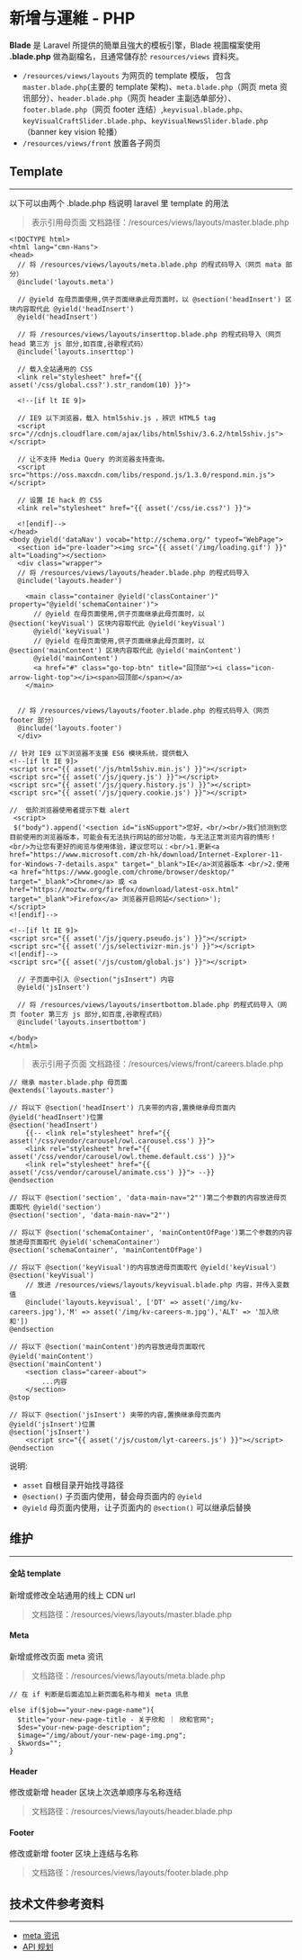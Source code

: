 # 新增与運維 - PHP

**Blade** 是 Laravel 所提供的簡單且強大的模板引擎，Blade 視圖檔案使用 **.blade.php** 做為副檔名，且通常儲存於  `resources/views` 資料夾。

- `/resources/views/layouts` 为网页的 template 模版，
包含 `master.blade.php`(主要的 template 架构)、`meta.blade.php`（网页 meta 资讯部分）、`header.blade.php`（网页 header 主副选单部分）、`footer.blade.php`（网页 footer 连结）,`keyvisual.blade.php`、`keyVisualCraftSlider.blade.php`、`keyVisualNewsSlider.blade.php`（banner key vision 轮播）
- `/resources/views/front` 放置各子网页

## Template
---

以下可以由两个 .blade.php 档说明 laravel 里 template 的用法

> 表示引用母页面
> 文档路径：/resources/views/layouts/master.blade.php

```
<!DOCTYPE html>
<html lang="cmn-Hans">
<head>
  // 将 /resources/views/layouts/meta.blade.php 的程式码导入（网页 mata 部分）
  @include('layouts.meta')  
  
  // @yield 在母页面使用,供子页面继承此母页面时，以 @section('headInsert') 区块内容取代此 @yield('headInsert')
  @yield('headInsert')
  
  // 将 /resources/views/layouts/inserttop.blade.php 的程式码导入（网页 head 第三方 js 部分,如百度,谷歌程式码）
  @include('layouts.inserttop') 
  
  // 载入全站通用的 CSS
  <link rel="stylesheet" href="{{ asset('/css/global.css?').str_random(10) }}">
  
  <!--[if lt IE 9]>
  
  // IE9 以下浏览器，载入 html5shiv.js ，辨识 HTML5 tag
  <script src="//cdnjs.cloudflare.com/ajax/libs/html5shiv/3.6.2/html5shiv.js"></script>
  
  // 让不支持 Media Query 的浏览器支持查询。
  <script src="https://oss.maxcdn.com/libs/respond.js/1.3.0/respond.min.js"></script>
  
  // 设置 IE hack 的 CSS
  <link rel="stylesheet" href="{{ asset('/css/ie.css?') }}">
  
  <![endif]-->
</head>
<body @yield('dataNav') vocab="http://schema.org/" typeof="WebPage">
  <section id="pre-loader"><img src="{{ asset('/img/loading.gif') }}" alt="Loading"></section>
  <div class="wrapper">
  // 将 /resources/views/layouts/header.blade.php 的程式码导入
  @include('layouts.header')

    <main class="container @yield('classContainer')" property="@yield('schemaContainer')">
      // @yield 在母页面使用,供子页面继承此母页面时，以 @section('keyVisual') 区块内容取代此 @yield('keyVisual')
      @yield('keyVisual')
      // @yield 在母页面使用,供子页面继承此母页面时，以 @section('mainContent') 区块内容取代此 @yield('mainContent')
      @yield('mainContent')
      <a href="#" class="go-top-btn" title="回顶部"><i class="icon-arrow-light-top"></i><span>回顶部</span></a>
    </main>
    
    
  // 将 /resources/views/layouts/footer.blade.php 的程式码导入（网页 footer 部分）  
  @include('layouts.footer')
  </div>

// 针对 IE9 以下浏览器不支援 ES6 模块系统，提供载入
<!--[if lt IE 9]> 
<script src="{{ asset('/js/html5shiv.min.js') }}"></script>
<script src="{{ asset('/js/jquery.js') }}"></script>
<script src="{{ asset('/js/jquery.history.js') }}"></script>
<script src="{{ asset('/js/jquery.cookie.js') }}"></script>

//  低阶浏览器使用者提示下载 alert
 <script>
 $("body").append('<section id="isNSupport">您好，<br/><br/>我们侦测到您目前使用的浏览器版本，可能会有无法执行网站的部分功能，与无法正常浏览内容的情形！<br/>为让您有更好的阅览与使用体验，建议您可以：<br/>1.更新<a href="https://www.microsoft.com/zh-hk/download/Internet-Explorer-11-for-Windows-7-details.aspx" target="_blank">IE</a>浏览器版本 <br/>2.使用 <a href="https://www.google.com/chrome/browser/desktop/" target="_blank">Chrome</a> 或 <a href="https://moztw.org/firefox/download/latest-osx.html" target="_blank">Firefox</a> 浏览器开启网站</section>');        
</script>
<![endif]-->

<!--[if lt IE 9]>
<script src="{{ asset('/js/jquery.pseudo.js') }}"></script>
<script src="{{ asset('/js/selectivizr-min.js') }}"></script>
<![endif]--> 
<script src="{{ asset('/js/custom/global.js') }}"></script>

  // 子页面中引入 ＠section("jsInsert") 内容
  @yield('jsInsert')
  
  // 将 /resources/views/layouts/insertbottom.blade.php 的程式码导入（网页 footer 第三方 js 部分,如百度,谷歌程式码）
  @include('layouts.insertbottom')
  
</body>
</html>
```

> 表示引用子页面
> 文档路径：/resources/views/front/careers.blade.php

```
// 继承 master.blade.php 母页面
@extends('layouts.master')

// 将以下 @section('headInsert') 几夹带的内容,置换继承母页面内 @yield('headInsert')位置
@section('headInsert')
	{{-- <link rel="stylesheet" href="{{ asset('/css/vendor/carousel/owl.carousel.css') }}">
    <link rel="stylesheet" href="{{ asset('/css/vendor/carousel/owl.theme.default.css') }}">
    <link rel="stylesheet" href="{{ asset('/css/vendor/carousel/animate.css') }}"> --}}
@endsection

// 将以下 @section('section', 'data-main-nav="2"')第二个参数的内容放进母页面取代 @yield('section'）
@section('section', 'data-main-nav="2"')

// 将以下 @section('schemaContainer', 'mainContentOfPage')第二个参数的内容放进母页面取代 @yield('schemaContainer'）
@section('schemaContainer', 'mainContentOfPage')

// 将以下 @section('keyVisual')的内容放进母页面取代 @yield('keyVisual'）
@section('keyVisual')
    // 放进 /resources/views/layouts/keyvisual.blade.php 内容，并传入变数值
    @include('layouts.keyvisual', ['DT' => asset('/img/kv-careers.jpg'),'M' => asset('/img/kv-careers-m.jpg'),'ALT' => '加入欣和'])
@endsection

// 将以下 @section('mainContent')的内容放进母页面取代 @yield('mainContent'）
@section('mainContent')
	<section class="career-about">
		...内容
	</section>
@stop

// 将以下 @section('jsInsert') 夹带的内容,置换继承母页面内 @yield('jsInsert')位置
@section('jsInsert')
	<script src="{{ asset('/js/custom/lyt-careers.js') }}"></script>
@endsection
```

说明:
- `asset` 自根目录开始找寻路径
- `@section()` 子页面内使用，替会母页面内的 `@yield`
- `@yield` 母页面内使用，让子页面内的 `@section()` 可以继承后替换


## 维护
---

#### 全站 template

新增或修改全站通用的线上 CDN url
> 文档路径：/resources/views/layouts/master.blade.php

#### Meta

新增或修改页面 meta 资讯
> 文档路径：/resources/views/layouts/meta.blade.php

```
// 在 if 判断是后面追加上新页面名称与相关 meta 讯息

else if($job=="your-new-page-name"){
  $title="your-new-page-title - 关于欣和 ｜ 欣和官网";
  $des="your-new-page-description";
  $image="/img/about/your-new-page-img.png";
  $kwords="";
}

```

#### Header

修改或新增 header 区块上次选单顺序与名称连结
> 文档路径：/resources/views/layouts/header.blade.php

#### Footer

修改或新增 footer 区块上连结与名称
> 文档路径：/resources/views/layouts/footer.blade.php

## 技术文件参考资料
---

- [meta 资讯](/file/meta-setting.xlsx)
- [API 规划](/file/star-api-setting.xlsx)




